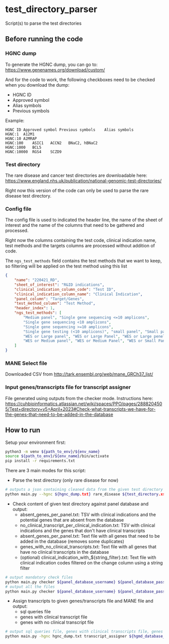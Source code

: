 # test_directory_parser
Script(s) to parse the test directories

## Before running the code

### HGNC dump

To generate the HGNC dump, you can go to: https://www.genenames.org/download/custom/

And for the code to work, the following checkboxes need to be checked when you download the dump:

- HGNC ID
- Approved symbol
- Alias symbols
- Previous symbols

Example:

```tsv
HGNC ID	Approved symbol	Previous symbols	Alias symbols
HGNC:1	A12M1		
HGNC:10	A2MRAP		
HGNC:100	ASIC1	ACCN2	BNaC2, hBNaC2
HGNC:1000	BCL5		
HGNC:10000	RGS4	SCZD9	
```

### Test directory

The rare disease and cancer test directories are downloadable here: https://www.england.nhs.uk/publication/national-genomic-test-directories/

Right now this version of the code can only be used to parse the rare disease test directory.

### Config file

The config file is used to indicated the header line, the name of the sheet of interest and the name of the columns that need to be gathered and processed.

Right now the columns containing the test code, clinical indication name, test methods and the targets columns are processed without addition of code.

The `ngs_test_methods` field contains the test methods that we want to keep, so filtering will be applied on the test method using this list

```json
{
    "name": "220421_RD",
    "sheet_of_interest": "R&ID indications",
    "clinical_indication_column_code": "Test ID",
    "clinical_indication_column_name": "Clinical Indication",
    "panel_column": "Target/Genes",
    "test_method_column": "Test Method",
    "header_index": 1,
    "ngs_test_methods": [
        "Medium panel", "Single gene sequencing <=10 amplicons",
        "Single gene sequencing <10 amplicons",
        "Single gene sequencing >=10 amplicons",
        "Single gene testing (<10 amplicons)", "small panel", "Small panel",
        "WES or Large panel", "WES or Large Panel", "WES or Large penel",
        "WES or Medium panel", "WES or Medium Panel", "WES or Small Panel", "WGS"
    ]
}
```

### MANE Select file

Downloaded CSV from http://tark.ensembl.org/web/mane_GRCh37_list/

### Input genes/transcripts file for transcript assigner

File generated using outputs from the checker mode. Instructions here: https://cuhbioinformatics.atlassian.net/wiki/spaces/PPO/pages/2888204505/Test+directory+v5+April+2023#Check-what-transcripts-we-have-for-the-genes-that-need-to-be-added-in-the-database


## How to run

Setup your environment first:

```bash
python3 -m venv ${path_to_env}/${env_name}
source ${path_to_env}/${env_name}/bin/activate
pip install -r requirements.txt
```

There are 3 main modes for this script:

- Parse the test directory (only rare disease for now)

```bash
# outputs a json containing cleaned data from the given test directory
python main.py --hgnc ${hgnc_dump.txt} rare_disease ${test_directory.xslx} configs/${config} [-o ${output_path}]
```

- Check content of given test directory against panel database and output:
  - absent_genes_per_panel.txt: TSV with clinical indications and the potential genes that are absent from the database
  - no_clinical_transcript_per_clinical_indication.txt: TSV with clinical indications and the genes that don't have clinical transcripts
  - absent_genes_per_panel.txt: Text file with all genes that need to be added in the database (removes some duplicates)
  - genes_with_no_clinical_transcripts.txt: Text file with all genes that have no clinical transcripts in the database
  - (optional) clinical_indication_with_${string_filter}.txt: Text file with clinical indication codes filtered on the change column using a string filter

```bash
# output mandatory check files
python main.py checker ${panel_database_username} ${panel_database_passwd} ${panel_database_name} ${JSON output of test directory parser}
# output all the files
python main.py checker ${panel_database_username} ${panel_database_passwd} ${panel_database_name} ${JSON output of test directory parser} -f ${filter_string}
```

- Assign transcripts to given genes/transcripts file and MANE file and output:
  - sql queries file
  - genes with clinical transcript file
  - genes with no clinical transcript file

```bash
# output sql queries file, genes with clinical transcripts file, genes with no clinical transcript file
python main.py -hgnc hgnc_dump.txt transcript_assigner ${hgmd_database_username} ${hgmd_database_passwd} ${hgmd_database_name} ${gene_transcript_file} ${MANE_file}
```
